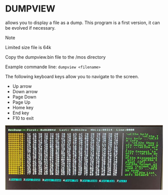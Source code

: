 # DUMPVIEW
allows you to display a file as a dump.
This program is a first version, it can be evolved if necessary.

>[!NOTE]
>Limited size file is 64k

Copy the dumpview.bin file to the /mos directory

Example commande line: `dumpview <filename>`

The following keyboard keys allow you to navigate to the screen.
* Up arrow
* Down arrow
* Page Down
* Page Up
* Home key
* End key
* F10 to exit


![Screenshot](assets/Capture.JPG)
